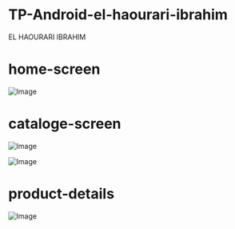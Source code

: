 # TP-Android-el-haourari-ibrahim
EL HAOURARI IBRAHIM



# home-screen
![Image](https://github.com/user-attachments/assets/00c34703-6cdf-4e4d-a0ee-43eb25e904cc)

# cataloge-screen
![Image](https://github.com/user-attachments/assets/27e18da7-aaf4-49f2-a174-1a7779f8d1ef)


![Image](https://github.com/user-attachments/assets/f3c26344-fca2-44a5-8ddd-90b518996ae4)

# product-details
![Image](https://github.com/user-attachments/assets/03e9a9c7-ce6e-4e62-bce4-41776357418f)
